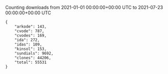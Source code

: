 
Counting downloads from 2021-01-01 00:00:00+00:00 UTC to 2021-07-23 00:00:00+00:00 UTC

```
{
    "arkode": 143,
    "cvode": 787,
    "cvodes": 169,
    "ida": 272,
    "idas": 109,
    "kinsol": 153,
    "sundials": 9692,
    "clones": 44206,
    "total": 55531
}
```
